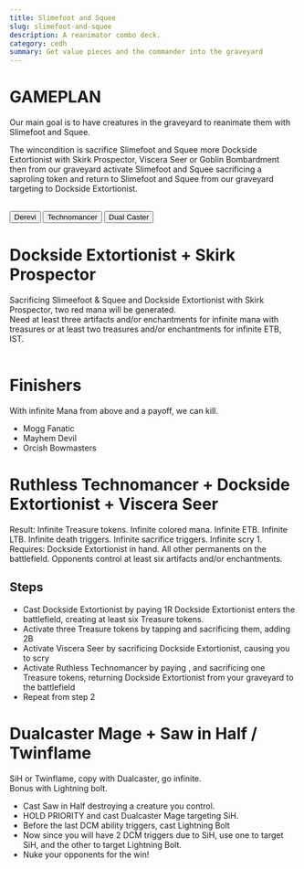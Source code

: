 ```yaml
---
title: Slimefoot and Squee
slug: slimefoot-and-squee
description: A reanimator combo deck.
category: cedh
summary: Get value pieces and the commander into the graveyard
---
```


<h1 class="text-2xl text-teal-400"> GAMEPLAN </h1>

Our main goal is to have creatures in the graveyard to reanimate them with Slimefoot and Squee.

The wincondition is sacrifice Slimefoot and Squee more Dockside Extortionist with Skirk Prospector, Viscera Seer or Goblin Bombardment then from our graveyard activate Slimefoot and Squee sacrificing a saproling token and return to Slimefoot and Squee from our graveyard targeting to Dockside Extortionist. 

<br/>

<div class="tab overflow-hidden my-2">
  <button class="tablinks border border-black p-1" onclick="openTab(event, 'Derevi')">Derevi</button>
  <button class="tablinks border border-black p-1" onclick="openTab(event, 'Technomancer')">Technomancer</button>
  <button class="tablinks border border-black p-1" onclick="openTab(event, 'Caster')">Dual Caster</button>
</div>

<div id="Derevi" class="tabcontent border border-solid border-stone-600 p-4">
    <h1 class="text-2xl text-purple-400"> Dockside Extortionist + Skirk Prospector </h1>
    <div>
        Sacrificing Slimeefoot & Squee and Dockside Extortionist with Skirk Prospector, two red mana will be generated.
    </div>
    <div>
        Need at least three artifacts and/or enchantments for infinite mana with treasures or at least two treasures and/or enchantments for infinite ETB, IST.
    </div>
    <br/>
    <h1 class="text-xl text-purple-400"> Finishers </h1>
    With infinite Mana from above and a payoff, we can kill.
    <ul class="px-4 list-disc">
        <li> Mogg Fanatic </li>
        <li> Mayhem Devil </li>
        <li> Orcish Bowmasters </li>
    </ul>
</div>

<div id="Technomancer" class="tabcontent hidden border border-solid border-stone-600 p-4">
    <h1 class="text-xl text-purple-400"> Ruthless Technomancer + Dockside Extortionist + Viscera Seer </h1>
    <div>
        Result: Infinite Treasure tokens. Infinite colored mana. Infinite ETB. Infinite LTB. Infinite death triggers. Infinite sacrifice triggers. Infinite scry 1.
    </div>
    <div>
        Requires: Dockside Extortionist in hand. All other permanents on the battlefield. Opponents control at least six artifacts and/or enchantments.
    </div>
    <h2> Steps </h2>
    <ul class="px-4 list-disc">
        <li> Cast Dockside Extortionist by paying 1R Dockside Extortionist enters the battlefield, creating at least six Treasure tokens. </li>
        <li> Activate three Treasure tokens by tapping and sacrificing them, adding 2B </li>
        <li> Activate Viscera Seer by sacrificing Dockside Extortionist, causing you to scry</li>
        <li>Activate Ruthless Technomancer by paying , and sacrificing one Treasure tokens, returning Dockside Extortionist from your graveyard to the battlefield</li>
        <li>Repeat from step 2</li>
    </ul>
</div>

<div id="Caster" class="tabcontent hidden border border-solid border-stone-600 p-4">
    <h1 class="text-xl text-purple-400"> Dualcaster Mage + Saw in Half / Twinflame </h1>
    <div>
        SiH or Twinflame, copy with Dualcaster, go infinite.
    </div>
    <div>
        Bonus with Lightning bolt. 
    </div>
    <ul class="px-4 list-disc">
        <li>Cast Saw in Half destroying a creature you control. </li>
        <li> HOLD PRIORITY and cast Dualcaster Mage targeting SiH. </li>
        <li> Before the last DCM ability triggers, cast Lightning Bolt</li>
        <li> Now since you will have 2 DCM triggers due to SiH, use one to target SiH, and the other to target Lightning Bolt.</li>
        <li> Nuke your opponents for the win!</li>
    </ul>
</div>

<script type="text/javascript">     
    function openTab(evt, tabName) {

    let i, tabcontent, tablinks;

    tabcontent = document.getElementsByClassName("tabcontent");
    for (i = 0; i < tabcontent.length; i++) {
        tabcontent[i].style.display = "none";
    }

    tablinks = document.getElementsByClassName("tablinks");
    for (i = 0; i < tablinks.length; i++) {
        tablinks[i].className = tablinks[i].className.replace(" active", "");
    }

    document.getElementById(tabName).style.display = "block";
    evt.currentTarget.className += " active";
    }
</script>

